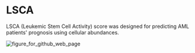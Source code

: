 # LSCA
LSCA (Leukemic Stem Cell Activity) score was designed for predicting AML patients' prognosis using cellular abundances.

![figure_for_github_web_page](https://github.com/LabTMK/LSCA/assets/158116464/8c469d5d-a26d-4cbd-9290-a29651ecbc54)
